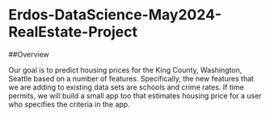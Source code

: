 # Erdos-DataScience-May2024-RealEstate-Project

##Overview

Our goal is to predict housing prices for the King County, Washington, Seattle based on a number of features. Specifically, the new features that we are adding to existing data sets are schools and crime rates. If time permits, we will build a small app too that estimates housing price for a user who specifies the criteria in the app. 
